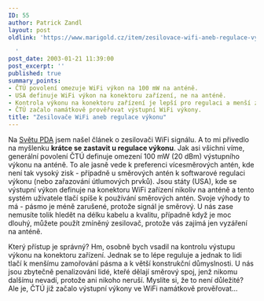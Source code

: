```yaml
---
ID: 55
author: Patrick Zandl
layout: post
oldlink: 'https://www.marigold.cz/item/zesilovace-wifi-aneb-regulace-vykonu

  '
post_date: 2003-01-21 11:39:00
post_excerpt: ''
published: true
summary_points:
- ČTÚ povolení omezuje WiFi výkon na 100 mW na anténě.
- USA definuje WiFi výkon na konektoru zařízení, ne na anténě.
- Kontrola výkonu na konektoru zařízení je lepší pro regulaci a menší zarušení.
- ČTÚ začalo namátkově prověřovat výstupní WiFi výkony.
title: "Zesilovače WiFi aneb regulace výkonu"
---
```


<p>
Na <A href="http://svetpda.cz/svetpda/svetpda.nsf/v/5C157F2521E841F6C1256CB4006995FD" target=_blank>Světu PDA</A> jsem našel článek o zesilovači WiFi signálu. A to mi přivedlo na myšlenku <STRONG>krátce se zastavit u regulace výkonu</STRONG>. Jak asi všichni víme, generální povolení ČTÚ definuje omezení 100 mW (20 dBm) výstupního výkonu na anténě. To ale jasně vede k preferenci vícesměrových antén, kde není tak vysoký zisk - případně u směrových antén k softwarové regulaci výkonu (nebo zařazování útlumových prvků). Jsou státy (USA), kde se výstupní výkon definuje na konektoru WiFi zařízení nikoliv na anténě a tento systém uživatele tlačí spíše k používání směrových antén. Svoje výhody to má - pásmo je méně zarušené, protože signál je směrový. U nás zase nemusíte tolik hledět na délku kabelu a kvalitu, případně když je moc dlouhý, můžete použít zmíněný zesilovač, protože vás zajímá jen vyzáření na anténě. </p>

<p>
Který přístup je správný? Hm, osobně bych vsadil na kontrolu výstupu výkonu na konektoru zařízení. Jednak se to lépe reguluje a jednak to lidi tlačí k menšímu zamořování pásma a k větší konstrukční důmyslnosti. U nás jsou zbytečně penalizováni lidé, kteřé dělají směrový spoj, jenž nikomu dalšímu nevadí, protože ani nikoho neruší. Myslíte si, že to není důležité? Ale je, ČTÚ již začalo výstupní výkony ve WiFi namátkově prověřovat...</p>